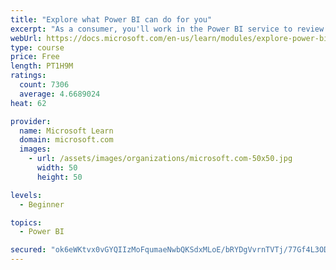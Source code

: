 ```yaml
---
title: "Explore what Power BI can do for you"
excerpt: "As a consumer, you'll work in the Power BI service to review and interact with content that has been shared with you. This module provides the foundational information that you need to work effectively in the Power BI service."
webUrl: https://docs.microsoft.com/en-us/learn/modules/explore-power-bi-service/
type: course
price: Free
length: PT1H9M
ratings:
  count: 7306
  average: 4.6689024
heat: 62

provider:
  name: Microsoft Learn
  domain: microsoft.com
  images:
    - url: /assets/images/organizations/microsoft.com-50x50.jpg
      width: 50
      height: 50

levels:
  - Beginner

topics:
  - Power BI

secured: "ok6eWKtvx0vGYQIIzMoFqumaeNwbQKSdxMLoE/bRYDgVvrnTVTj/77Gf4L3ODrE6wGHHUVv+vC0NXN8h6zqnLi7WaLISLhyiTi5O/aQWMVVEAyl7+AV0n+Sri5ZTmeB7r5Rbuijau5QIsw5gbgbymKqOzSjNelpwaUWSQR3ArQsRUrMleSk5C54La2aDVVApZDfO6x2Q7RpotZYvdpR9ruU85wDh0EOZWpoHW/sLLBB1YWL+HHqBzElvcO73I6ChrYJztMROHgIOoEjTlrX8zXn1qP1w7dfm8CNguI0IPKta6wsXu5I+2We9J5cwUR89gWnki6J6fwup6xQRc0ux/jzx8vhNcSqSAV5rLMBMEX9VcjkRWNsENw8fTCNq3uKZGBPdsxnfJKgTStwGX9zIMtJhDB11lWPwG+PVF0wmDIo=;h1EL8nnQmWAtfDxk/zwoHw=="
---
```


